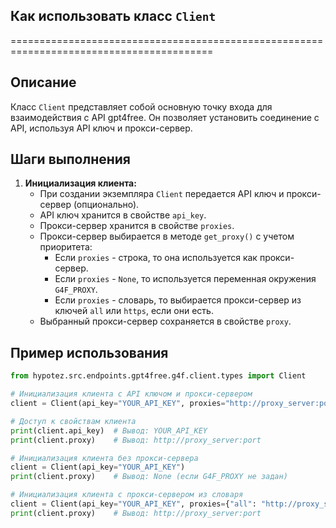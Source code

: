 ## Как использовать класс `Client`
=========================================================================================

Описание
-------------------------
Класс `Client` представляет собой основную точку входа для взаимодействия с API gpt4free. Он позволяет установить соединение с API, используя API ключ и прокси-сервер.

Шаги выполнения
-------------------------
1. **Инициализация клиента:**
    - При создании экземпляра `Client` передается API ключ и прокси-сервер (опционально).
    - API ключ хранится в свойстве `api_key`.
    - Прокси-сервер хранится в свойстве `proxies`.
    - Прокси-сервер выбирается в методе `get_proxy()` с учетом приоритета:
        - Если `proxies` - строка, то она используется как прокси-сервер.
        - Если `proxies` - `None`, то используется переменная окружения `G4F_PROXY`.
        - Если `proxies` - словарь, то выбирается прокси-сервер из ключей `all` или `https`, если они есть.
    - Выбранный прокси-сервер сохраняется в свойстве `proxy`.

Пример использования
-------------------------

```python
from hypotez.src.endpoints.gpt4free.g4f.client.types import Client

# Инициализация клиента с API ключом и прокси-сервером
client = Client(api_key="YOUR_API_KEY", proxies="http://proxy_server:port")

# Доступ к свойствам клиента
print(client.api_key)  # Вывод: YOUR_API_KEY
print(client.proxy)    # Вывод: http://proxy_server:port

# Инициализация клиента без прокси-сервера
client = Client(api_key="YOUR_API_KEY")
print(client.proxy)    # Вывод: None (если G4F_PROXY не задан)

# Инициализация клиента с прокси-сервером из словаря
client = Client(api_key="YOUR_API_KEY", proxies={"all": "http://proxy_server:port"})
print(client.proxy)    # Вывод: http://proxy_server:port
```